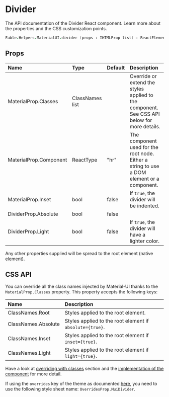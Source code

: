 # Divider

<p class="description">The API documentation of the Divider React component. Learn more about the properties and the CSS customization points.</p>

```fsharp
Fable.Helpers.MaterialUI.divider (props : IHTMLProp list) : ReactElement
```



## Props

| Name | Type | Default | Description |
|:-----|:-----|:--------|:------------|
| <span class="prop-name">MaterialProp.Classes</span> | <span class="prop-type">ClassNames list</span> |   | Override or extend the styles applied to the component.  See CSS API below for more details.  |
| <span class="prop-name">MaterialProp.Component</span> | <span class="prop-type">ReactType</span> | <span class="prop-default">"hr"</span> | The component used for the root node. Either a string to use a DOM element or a component. |
| <span class="prop-name">MaterialProp.Inset</span> | <span class="prop-type">bool</span> | <span class="prop-default">false</span> | If `true`, the divider will be indented. |
| <span class="prop-name">DividerProp.Absolute</span> | <span class="prop-type">bool</span> | <span class="prop-default">false</span> |  |
| <span class="prop-name">DividerProp.Light</span> | <span class="prop-type">bool</span> | <span class="prop-default">false</span> | If `true`, the divider will have a lighter color. |

Any other properties supplied will be spread to the root element (native element).

## CSS API

You can override all the class names injected by Material-UI thanks to the `MaterialProp.Classes` property.
This property accepts the following keys:


| Name | Description |
|:-----|:------------|
| <span class="prop-name">ClassNames.Root</span> | Styles applied to the root element.
| <span class="prop-name">ClassNames.Absolute</span> | Styles applied to the root element if `absolute={true}`.
| <span class="prop-name">ClassNames.Inset</span> | Styles applied to the root element if `inset={true}`.
| <span class="prop-name">ClassNames.Light</span> | Styles applied to the root element if `light={true}`.

Have a look at [overriding with classes](#/customization/overrides) section
and the [implementation of the component](https://github.com/mui-org/material-ui/tree/master/packages/material-ui/src/Divider/Divider.js)
for more detail.

If using the `overrides` key of the theme as documented
[here](#/customization/themes),
you need to use the following style sheet name: `OverridesProp.MuiDivider`.

<!--## Demos-->

<!--- [Dividers](/demos/dividers/)-->
<!--- [Lists](/demos/lists/)-->

